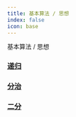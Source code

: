 ```yaml
---
title: 基本算法 / 思想
index: false
icon: base
---
```


基本算法 / 思想

<!-- more -->

### [递归](./1.md)

### [分治](./2.md)

### [二分](./4.md)